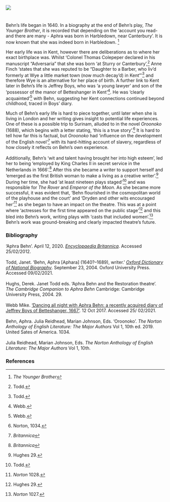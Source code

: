 <a href="https://beta.kent-maps.online"><img src="https://beta.kent-maps.online/juncture/ve-button.png"></a>

<param ve-config title="Aphra Behn (1640? – 1689)" author="Alexa Barrett" layout="vtl" banner="/images/banners/17c.jpg"> 

<param ve-entity eid="Q29303" aliases="Canterbury">
<param ve-entity eid="Q5654535" aliases="Harbledown">
<param ve-entity eid="Q590063" aliases="Wye">
<param ve-entity eid="Q2173192" aliases="Sturry">
<param ve-entity eid="Q4898591" aliases="Betteshanger">

<!-- Historical map layers -->
<param ve-map-layer mapwarper mapwarper-id="44832" title="John Speed Map, 1611">
<!-- <param mapwarper mapwarper-id="44832" title="John Speed Map, 1611" ve-map-layer/> -->
<param ve-map-layer active allmaps allmaps-id="de6ff48c237af0be" title="John Speed Map, 1611" />

#

Behn’s life began in 1640. In a biography at the end of Behn’s play, _The Younger Brother_, it is recorded that depending on the ‘account you read- and there are many - Aphra was born in Harbledown, near Canterbury’. It is now known that she was indeed born in Harbledown. [^ref1] 
<param ve-image url="https://upload.wikimedia.org/wikipedia/commons/3/30/Aphra_Behn_by_Peter_Lely_ca._1670.jpg" label="Aphra Behn" attribution="Peter Lely, Public domain, via Wikimedia Commons"> 

Her early life was in Kent, however there are deliberations as to where her exact birthplace was. Whilst ‘Colonel Thomas Colepeper declared in his manuscript “Adversaria” that she was born ‘at Sturry or Canterbury’,[^ref2] Anne Finch ‘states that she was reputed to be “Daughter to a Barber, who liv’d formerly at Wye a little market town (now much decay’d) in Kent”’[^ref3] and therefore Wye is an alternative for her place of birth. A further link to Kent later in Behn’s life is Jeffrey Boys, who was ‘a young lawyer’ and son of the ‘possessor of the manor of Betteshanger in Kent’[^ref4]. He was ‘clearly acquainted’[^ref5] with Behn, suggesting her Kent connections continued beyond childhood, traced in Boys’ diary.
<param ve-map center="Q29303" zoom="16">

Much of Behn’s early life is hard to piece together, until later when she is living in London and her writing gives insight to potential life experiences. One of these is a possible trip to Surinam, alluded to in the novel _Oroonoko_ (1688), which begins with a letter stating, ‘this is a true story’.[^ref6] It is hard to tell how far this is factual, but _Oroonoko_ had ‘influence on the development of the English novel’[^ref7] with its hard-hitting account of slavery, regardless of how closely it reflects on Behn’s own experience.
<br><br>
Additionally, Behn’s ‘wit and talent having brought her into high esteem’, led her to being ‘employed by King Charles II in secret service in the Netherlands in 1666’.[^ref8] After this she became a writer to support herself and ‘emerged as the first British woman to make a living as a creative writer’.[^ref9] During her time, she had ‘at least nineteen plays staged’[^ref10] and was responsible for _The Rover_ and _Emperor of the Moon_. As she became more successful, it was evident that, ‘Behn flourished in the cosmopolitan world of the playhouse and the court’ and ‘Dryden and other wits encouraged her’[^ref11] as she began to have an impact on the theatre. This was at a point where ‘actresses for the first time appeared on the public stage’[^ref12] and this bled into Behn’s work, writing plays with ‘casts that included women’.[^ref13] Behn’s work was ground-breaking and clearly impacted theatre’s future.
<param ve-image url="https://upload.wikimedia.org/wikipedia/commons/6/67/Feignd_Curtizans_by_Aphra_Behn_title_page.jpg" label="Feignd Curtizans" attribution="Mrs Aphra Behn, Public domain, via Wikimedia Commons">

### Bibliography

‘Aphra Behn’. April 12, 2020. [_Encyclopaedia Britannica_](https://www.britannica.com/biography/Aphra-Behn). Accessed 25/02/2012.   
<br>
Todd, Janet. ‘Behn, Aphra [Aphara] (1640?–1689), writer.’ [_Oxford Dictionary of National Biography_](https://www.oxforddnb.com/view/10.1093/ref:odnb/9780198614128.001.0001/odnb-9780198614128-e-1961). September 23, 2004. Oxford University Press. Accessed 09/02/2021.   
<br>
Hughs, Derek. Janet Todd eds. ‘Aphra Behn and the Restoration theatre’. _The Cambridge Companion to Aphra Behn_ Cambridge: Cambridge University Press, 2004. 29.   
<br> 
Webb Mike. [‘Dancing all night with Aphra Behn: a recently acquired diary of Jeffrey Boys of Betteshanger, 1667’](https://blogs.bodleian.ox.ac.uk/archivesandmanuscripts/tag/aphra-behn/). 12 Oct 2017. Accessed 25/ 02/2021.  
<br>
Behn, Aphra. Julia Reidhead, Marian Johnson, Eds. ‘Oroonoko’. _The Norton Anthology of English Literature: The Major Authors_ Vol 1, 10th ed. 2019. United Sates of America. 1034.   
<br>
Julia Reidhead, Marian Johnson, Eds. _The Norton Anthology of English Literature: The Major Authors_ Vol 1, 10th.   

### References

[^ref1]: _The Younger Brother_    
[^ref2]: Todd.   
[^ref3]: Todd.   
[^ref4]: Webb.   
[^ref5]: Webb.   
[^ref6]: Norton, 1034.   
[^ref7]: _Britannica_   
[^ref8]: _Britannica_   
[^ref9]: Hughes 29.   
[^ref10]: Todd.   
[^ref11]: _Norton_ 1028.   
[^ref12]: Hughes 29.   
[^ref13]: _Norton_ 1027.  
